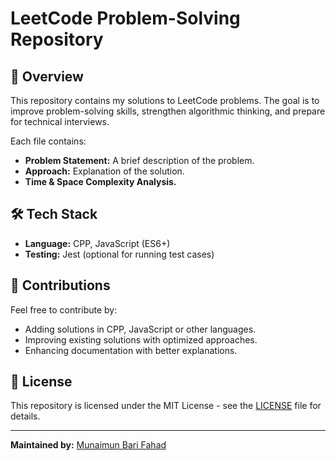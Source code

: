 # LeetCode Problem-Solving Repository

## 🚀 Overview
This repository contains my solutions to LeetCode problems. The goal is to improve problem-solving skills, strengthen algorithmic thinking, and prepare for technical interviews.

Each file contains:
- **Problem Statement:** A brief description of the problem.
- **Approach:** Explanation of the solution.
- **Time & Space Complexity Analysis.**

## 🛠 Tech Stack
- **Language:** CPP, JavaScript (ES6+)
- **Testing:** Jest (optional for running test cases)

## 📌 Contributions
Feel free to contribute by:
- Adding solutions in CPP, JavaScript or other languages.
- Improving existing solutions with optimized approaches.
- Enhancing documentation with better explanations.

## 📜 License
This repository is licensed under the MIT License - see the [LICENSE](LICENSE) file for details.

---
**Maintained by:** [Munaimun Bari Fahad](https://www.munaimunz.me)
